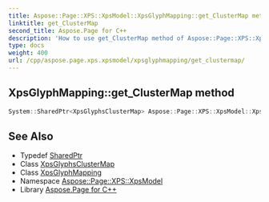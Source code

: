 ```yaml
---
title: Aspose::Page::XPS::XpsModel::XpsGlyphMapping::get_ClusterMap method
linktitle: get_ClusterMap
second_title: Aspose.Page for C++
description: 'How to use get_ClusterMap method of Aspose::Page::XPS::XpsModel::XpsGlyphMapping class in C++.'
type: docs
weight: 400
url: /cpp/aspose.page.xps.xpsmodel/xpsglyphmapping/get_clustermap/
---
```

## XpsGlyphMapping::get_ClusterMap method




```cpp
System::SharedPtr<XpsGlyphsClusterMap> Aspose::Page::XPS::XpsModel::XpsGlyphMapping::get_ClusterMap() const
```

## See Also

* Typedef [SharedPtr](../../../system/sharedptr/)
* Class [XpsGlyphsClusterMap](../../xpsglyphsclustermap/)
* Class [XpsGlyphMapping](../)
* Namespace [Aspose::Page::XPS::XpsModel](../../)
* Library [Aspose.Page for C++](../../../)
